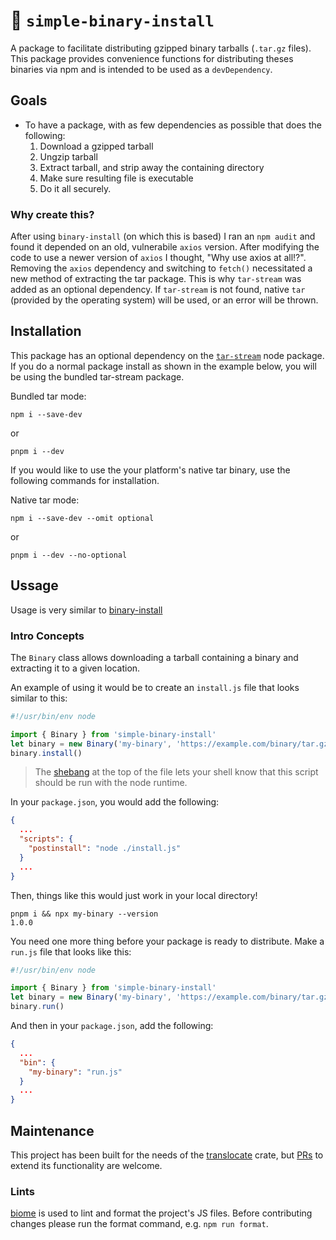 # 🦀 `simple-binary-install`

A package to facilitate distributing gzipped binary tarballs (`.tar.gz` files). This package provides convenience functions for distributing theses binaries via npm and is intended to be used as a `devDependency`.

## Goals
- To have a package, with as few dependencies as possible that does the following:
  1. Download a gzipped tarball
  1. Ungzip tarball
  1. Extract tarball, and strip away the containing directory
  1. Make sure resulting file is executable
  1. Do it all securely.

### Why create this?

After using `binary-install` (on which this is based) I ran an `npm audit` and found it depended on an old, vulnerabile `axios` version. After modifying the code to use a newer version of `axios` I thought, "Why use axios at all!?". Removing the `axios` dependency and switching to `fetch()` necessitated a new method of extracting the tar package. This is why `tar-stream` was added as an optional dependency. If `tar-stream` is not found, native `tar` (provided by the operating system) will be used, or an error will be thrown.

## Installation
This package has an optional dependency on the [`tar-stream`](https://www.npmjs.com/package/tar-stream) node package. If you do a normal package install as shown in the example below, you will be using the bundled tar-stream package.

Bundled tar mode:
```shell
npm i --save-dev
```
or
```shell
pnpm i --dev
```

If you would like to use the your platform's native tar binary, use the following commands for installation.

Native tar mode:
```shell
npm i --save-dev --omit optional
```
or
```shell
pnpm i --dev --no-optional
```

## Ussage
Usage is very similar to [binary-install](https://www.npmjs.com/package/binary-install)

### Intro Concepts

The `Binary` class allows downloading a tarball containing a binary and extracting it to a given location.

An example of using it would be to create an `install.js` file that looks similar to this:

```javascript
#!/usr/bin/env node

import { Binary } from 'simple-binary-install'
let binary = new Binary('my-binary', 'https://example.com/binary/tar.gz')
binary.install()
```

> The [shebang](https://en.wikipedia.org/wiki/Shebang_(Unix)) at the top of the file lets your shell know that this script should be run with the node runtime.

In your `package.json`, you would add the following:

```json
{
  ...
  "scripts": {
    "postinstall": "node ./install.js"
  }
  ...
}
```

Then, things like this would just work in your local directory!

```shell
pnpm i && npx my-binary --version
1.0.0
```

You need one more thing before your package is ready to distribute. Make a `run.js` file that looks like this:

```javascript
#!/usr/bin/env node

import { Binary } from 'simple-binary-install'
let binary = new Binary('my-binary', 'https://example.com/binary/tar.gz')
binary.run()
```

And then in your `package.json`, add the following:

```json
{
  ...
  "bin": {
    "my-binary": "run.js"
  }
  ...
}
```

## Maintenance

This project has been built for the needs of the [translocate](https://crates.io/crates/translocate) crate, but [PRs](https://code.orbitsolutions.dev/orb-it-solutions/simple-binary-install/pulls) to extend its functionality are welcome.

### Lints

[biome](https://biomejs.dev/) is used to lint and format the project's JS files. Before contributing changes please run the format command, e.g. `npm run format`.
